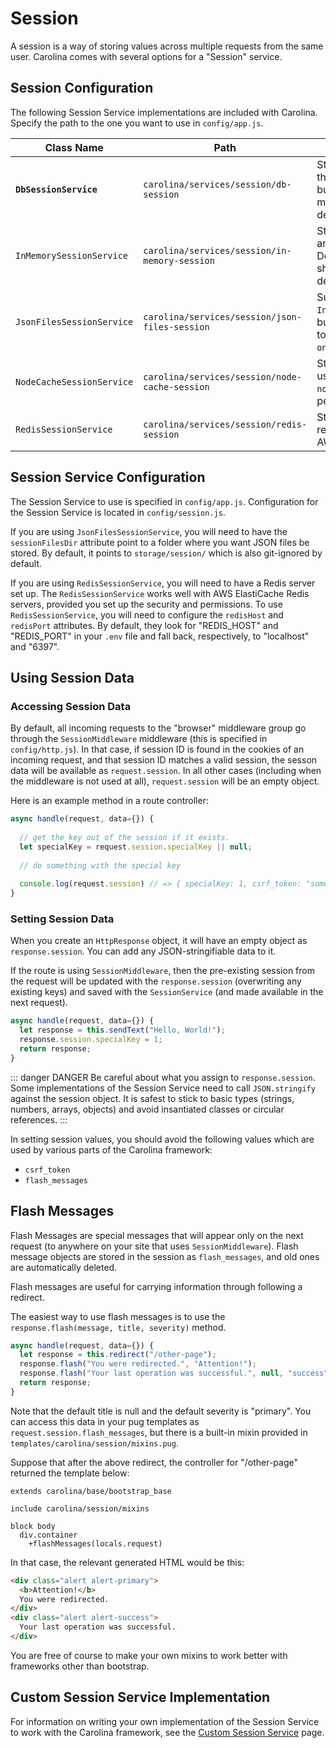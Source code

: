 
# Session

A session is a way of storing values across multiple requests from the same 
user. Carolina comes with several options for a "Session" service.

## Session Configuration

The following Session Service implementations are included with Carolina.
Specify the path to the one
you want to use in `config/app.js`.

| Class Name | Path | Description |
| --- | --- | --- |
| **`DbSessionService`** | `carolina/services/session/db-session` | Stores session data in the database using the built-in `SessionInfo` model. This is the default for new projects. |
| `InMemorySessionService` | `carolina/services/session/in-memory-session` | Stores session data as an object in memory. Does not persist and should only be used in development. |
| `JsonFilesSessionService` | `carolina/services/session/json-files-session` | Subclass of `InMemorySessionService`, but saves session data to local files during `onShutdown()`. |
| `NodeCacheSessionService` | `carolina/services/session/node-cache-session` | Stores session data using the NPM module `node-cache`. Does not persist. |
| `RedisSessionService` | `carolina/services/session/redis-session` | Stores session data in a redis server. Works with AWS ElastiCache. |

## Session Service Configuration

The Session Service to use is specified in `config/app.js`. 
Configuration for the Session Service is located in `config/session.js`.

If you are using `JsonFilesSessionService`, you will need to have 
the `sessionFilesDir` attribute point to a folder where you want JSON files 
be stored. By default, it points to `storage/session/` which is also 
git-ignored by default.

If you are using `RedisSessionService`, you will need to have a Redis server 
set up. The `RedisSessionService` works well with AWS ElastiCache Redis 
servers, provided you set up the security and permissions.
To use `RedisSessionService`, you will need to configure the `redisHost` and 
`redisPort` attributes. By default, they look for "REDIS\_HOST"
and "REDIS\_PORT" in your `.env` file and fall back, respectively, to 
"localhost" and "6397".

## Using Session Data

### Accessing Session Data

By default, all incoming requests to the "browser" middleware group go through 
the `SessionMiddleware` middleware (this is specified in `config/http.js`).
In that case, if session ID is found in the cookies of an incoming request,
and that session ID matches a valid session, the sesson data will be available
as `request.session`. In all other cases (including when the middleware 
is not used at all), `request.session` will be an empty object.

Here is an example method in a route controller:

```js
async handle(request, data={}) {
  
  // get the key out of the session if it exists.
  let specialKey = request.session.specialKey || null;
  
  // do something with the special key
  
  console.log(request.session) // => { specialKey: 1, csrf_token: "some_token", etc... }
}
```

### Setting Session Data

When you create an `HttpResponse` object, it will have an empty object as
`response.session`. You can add any JSON-stringifiable data to it.

If the route is using `SessionMiddleware`, then the pre-existing session 
from the request will be updated with the `response.session` (overwriting
any existing keys) and saved with the `SessionService` (and made available
in the next request).

```js
async handle(request, data={}) {
  let response = this.sendText("Hello, World!");
  response.session.specialKey = 1;
  return response;
}
```

::: danger DANGER
Be careful about what you assign to `response.session`. Some implementations 
of the Session Service need to call `JSON.stringify` against the session 
object. It is safest to stick to basic types (strings, numbers, arrays, objects)
and avoid insantiated classes or circular references.
:::

In setting session values, you should avoid the following values which 
are used by various parts of the Carolina framework:

* `csrf_token`
* `flash_messages`

## Flash Messages

Flash Messages are special messages that will appear only on the next 
request (to anywhere on your site that uses `SessionMiddleware`). 
Flash message objects are stored in the session as `flash_messages`, and 
old ones are automatically deleted.

Flash messages are useful for carrying information through following a 
redirect.

The easiest way to use flash messages is to use the
`response.flash(message, title, severity)` method.

```javascript
async handle(request, data={}) {
  let response = this.redirect("/other-page");
  response.flash("You were redirected.", "Attention!");
  response.flash("Your last operation was successful.", null, "success");
  return response;
}
```

Note that the default title is null and the default severity is "primary".
You can access this data in your pug templates as
`request.session.flash_messages`, but there is a built-in mixin 
provided in `templates/carolina/session/mixins.pug`.

Suppose that after the above redirect, the controller for "/other-page"
returned the template below:

```pug
extends carolina/base/bootstrap_base

include carolina/session/mixins

block body
  div.container
    +flashMessages(locals.request)
```

In that case, the relevant generated HTML would be this:

```html
<div class="alert alert-primary">
  <b>Attention!</b>
  You were redirected.
</div>
<div class="alert alert-success">
  Your last operation was successful.
</div>
```

You are free of course to make your own mixins to work better with frameworks 
other than bootstrap.

## Custom Session Service Implementation

For information on writing your own implementation of the Session Service 
to work with the Carolina framework, see the
[Custom Session Service](/customservices/session.md) page.


